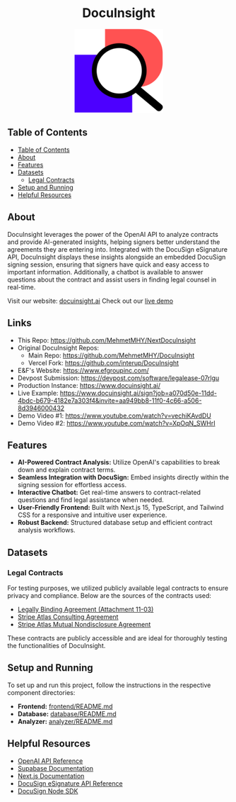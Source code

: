 <h1 align="center">DocuInsight</h1>
<p align="center">
    <img width="200" src="./assets/images/logo.png" alt="DocuInsight Logo">
</p>

## Table of Contents

- [Table of Contents](#table-of-contents)
- [About](#about)
- [Features](#features)
- [Datasets](#datasets)
  - [Legal Contracts](#legal-contracts)
- [Setup and Running](#setup-and-running)
- [Helpful Resources](#helpful-resources)

## About

DocuInsight leverages the power of the OpenAI API to analyze contracts and provide AI-generated insights, helping signers better understand the agreements they are entering into. Integrated with the DocuSign eSignature API, DocuInsight displays these insights alongside an embedded DocuSign signing session, ensuring that signers have quick and easy access to important information. Additionally, a chatbot is available to answer questions about the contract and assist users in finding legal counsel in real-time.

Visit our website: [docuinsight.ai](https://docuinsight.ai)
Check out our [live demo](https://www.docuinsight.ai/sign?job=a070d50e-11dd-4bdc-b679-4182e7a303f4&invite=aa949bb8-11f0-4c66-a506-8d3946000432)

## Links

- This Repo: https://github.com/MehmetMHY/NextDocuInsight
- Original DocuInsight Repos:
  - Main Repo: https://github.com/MehmetMHY/DocuInsight
  - Vercel Fork: https://github.com/interup/DocuInsight
- E&F's Website: https://www.efgroupinc.com/
- Devpost Submission: https://devpost.com/software/legalease-07rlgu
- Production Instance: https://www.docuinsight.ai/
- Live Example: https://www.docuinsight.ai/sign?job=a070d50e-11dd-4bdc-b679-4182e7a303f4&invite=aa949bb8-11f0-4c66-a506-8d3946000432
- Demo Video #1: https://www.youtube.com/watch?v=vechiKAvdDU
- Demo Video #2: https://www.youtube.com/watch?v=XpOqN_SWHrI

## Features

- **AI-Powered Contract Analysis:** Utilize OpenAI's capabilities to break down and explain contract terms.
- **Seamless Integration with DocuSign:** Embed insights directly within the signing session for effortless access.
- **Interactive Chatbot:** Get real-time answers to contract-related questions and find legal assistance when needed.
- **User-Friendly Frontend:** Built with Next.js 15, TypeScript, and Tailwind CSS for a responsive and intuitive user experience.
- **Robust Backend:** Structured database setup and efficient contract analysis workflows.

## Datasets

### Legal Contracts

For testing purposes, we utilized publicly available legal contracts to ensure privacy and compliance. Below are the sources of the contracts used:

- [Legally Binding Agreement (Attachment 11-03)](<https://dlg.ky.gov/DLG%20Documents/Legally%20Binding%20Agreement%20(Attachment%2011-03).pdf>)
- [Stripe Atlas Consulting Agreement](<https://assets.super.so/175a15eb-e555-4078-9949-a94a9e3cad74/files/30278d46-046a-4870-a594-a5e5fc849538/Stripe_Atlas_Consulting_Agreement_Entity_Consultant_(CA)_-_FORM.docx>)
- [Stripe Atlas Mutual Nondisclosure Agreement](https://assets.super.so/175a15eb-e555-4078-9949-a94a9e3cad74/files/c1c9e3ac-26e0-46df-b0e3-bb5575ac7dc9/Stripe_Atlas_Mutual_Nondisclosure_Agreement_-_FORM.docx)

These contracts are publicly accessible and are ideal for thoroughly testing the functionalities of DocuInsight.

## Setup and Running

To set up and run this project, follow the instructions in the respective component directories:

- **Frontend:** [frontend/README.md](/frontend/README.md)
- **Database:** [database/README.md](/database/README.md)
- **Analyzer:** [analyzer/README.md](/analyzer/README.md)

## Helpful Resources

- [OpenAI API Reference](https://platform.openai.com/docs/api-reference/introduction)
- [Supabase Documentation](https://supabase.com/docs)
- [Next.js Documentation](https://nextjs.org/docs)
- [DocuSign eSignature API Reference](https://developers.docusign.com/docs/esign-rest-api/reference/)
- [DocuSign Node SDK](https://developers.docusign.com/docs/esign-rest-api/sdks/node/)
